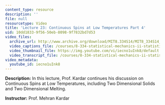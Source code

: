 ```yaml
---
content_type: resource
description: ''
file: null
resourcetype: Video
title: 'Lecture 23: Continuous Spins at Low Temperatures Part 4'
uid: 10dd1833-9f56-50eb-8098-9f7832bd7d53
video_files:
  archive_url: http://www.archive.org/download/MIT8.334S14/MIT8_334S14_lec23_300k.mp4
  video_captions_file: /courses/8-334-statistical-mechanics-ii-statistical-physics-of-fields-spring-2014/37ea79891e9650b49682512b10774a77_iecno1uInk8.vtt
  video_thumbnail_file: https://img.youtube.com/vi/iecno1uInk8/default.jpg
  video_transcript_file: /courses/8-334-statistical-mechanics-ii-statistical-physics-of-fields-spring-2014/f4d91c40f7c43141de5421bf612ec470_iecno1uInk8.pdf
video_metadata:
  youtube_id: iecno1uInk8
---
```


**Description:** In this lecture, Prof. Kardar continues his discussion on Continuous Spins at Low Temperatures, including Two Dimensional Solids and Two Dimensional Melting.

**Instructor:** Prof. Mehran Kardar